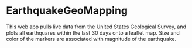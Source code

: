 # EarthquakeGeoMapping

This web app pulls live data from the United States Geological Survey, and plots all earthquares within the last 30 days onto a leaflet map. Size and color of the markers are associated with magnitude of the earthquake.
